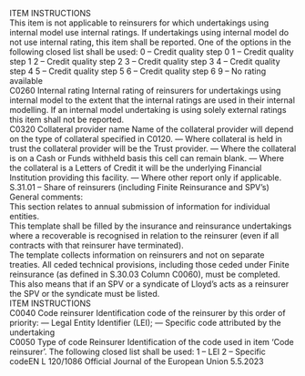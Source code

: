  
ITEM  INSTRUCTIONS  
This item is not applicable to reinsurers for which undertakings using internal 
model use internal ratings. If undertakings using internal model do not use 
internal rating, this item shall be reported. 
One of the options in the following closed list shall be used: 
0 – Credit quality step 0 
1 – Credit quality step 1 
2 – Credit quality step 2 
3 – Credit quality step 3 
4 – Credit quality step 4 
5 – Credit quality step 5 
6 – Credit quality step 6 
9 – No rating available  
C0260  Internal rating  Internal rating of reinsurers for undertakings using internal model to the extent 
that the internal ratings are used in their internal modelling. If an internal model 
undertaking is using solely external ratings this item shall not be reported.  
C0320  Collateral provider name  Name of the collateral provider will depend on the type of collateral specified in 
C0120. 
— Where collateral is held in trust the collateral provider will be the Trust 
provider. 
— Where the collateral is on a Cash or Funds withheld basis this cell can remain 
blank. 
— Where the collateral is a Letters of Credit it will be the underlying Financial 
Institution providing this facility. 
— Where other report only if applicable.  
S.31.01 – Share of reinsurers (including Finite Reinsurance and SPV’s)  
General comments:  
This section relates to annual submission of information for individual entities.  
This template shall be filled by the insurance and reinsurance undertakings where a recoverable is recognised in relation 
to the reinsurer (even if all contracts with that reinsurer have terminated).  
The template collects information on reinsurers and not on separate treaties. All ceded technical provisions, including 
those ceded under Finite reinsurance (as defined in S.30.03 Column C0060), must be completed. This also means that if 
an SPV or a syndicate of Lloyd’s acts as a reinsurer the SPV or the syndicate must be listed.  
ITEM  INSTRUCTIONS  
C0040  Code reinsurer  Identification code of the reinsurer by this order of priority: 
— Legal Entity Identifier (LEI); 
— Specific code attributed by the undertaking  
C0050  Type of code Reinsurer  Identification of the code used in item ‘Code reinsurer’. The following closed list 
shall be used: 
1 – LEI 
2 – Specific codeEN  L 120/1086 Official Journal of the European Union 5.5.2023